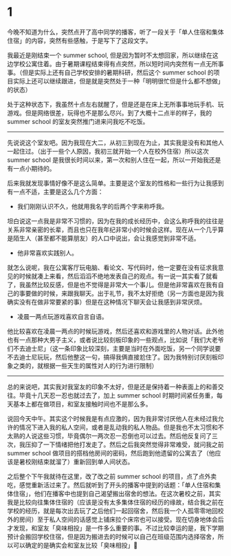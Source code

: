 # 1

今晚不知道为什么，突然点开了高中同学的播客，听了一段关于「单人住宿和集体住宿」的内容，突然有些感触，于是写下了这段文字。

我最近是刚结束一个 summer school, 但是因为暂时不太想回家，所以继续在这边学校公寓住着。由于暑期课程结束得有点突然，所以短时间内突然有一点无所事事。（但是实际上还有自己学校安排的暑期科研，然后这个 summer school 的项目实际上还可以继续跟进，但是就是突然处于一种「明明很忙但是什么都不想做」的状态）

处于这种状态下，我虽然十点左右就醒了，但是还是在床上无所事事地玩手机、玩游戏。但是网络很差，玩得也不是那么尽兴。到了大概十二点半的样子，我的 summer school 的室友突然推门进来问我吃不吃饭。

---

先说说这个室友吧。因为我现在大二，从初三到现在为止，其实我是没有和其他人一起住过。（出于一些个人原因，我初三就开始一个人在校外住宿）所以这次 summer school 是我很长时间以来，第一次和别人住在一起，所以一开始我还是有一点小期待的。

后来我就发现事情好像不是这么简单。主要是这个室友的性格和一些行为让我感到有一点不适，主要是这么几个方面：

- 我们刚刚认识不久，他就用我名字的后两个字来称呼我。

坦白说这一点我是非常不习惯的，因为在我的成长经历中，会这么称呼我的往往是关系非常亲密的长辈，而且也只在我年纪非常小的时候会这样。现在从一个几乎算是陌生人（甚至都不能算朋友）的人口中说出，会让我感觉到非常不适。

- 他非常喜欢实践别人。

就怎么说呢，我在公寓客厅玩电脑、看论文、写代码时，他一定要在没有征求我意见的时候就凑上来看，然后滔滔不绝地发表自己的观点。有一说一其实看了就看了，我虽然比较反感，但是也不觉得是非常大一个事儿。但是他非常喜欢在我有自己的事要做的时候，来跟我聊天。出于礼节，我不太好拒绝（另一方面也是因为我确实没有在做非常要紧的事）但是在这种情况下聊天会让我感到非常厌烦。

- 凌晨一两点玩游戏喜欢自言自语。

他比较喜欢在凌晨一两点的时候玩游戏，然后还喜欢和游戏里的人物对话。此外他也有一点那种大男子主义，或者说比较刻板印象的一些观点，比如说「我们大老爷们不去迪士尼」（这一条印象比较深刻，主要是当时在外面吃饭，另一个同学说要不去迪士尼玩玩，然后他整这一句，搞得我俩直接尬住了。因为我特别讨厌刻板印象之类的，就根据一些天生的属性对人的行为进行限制）

---

总的来说吧，其实我对我室友的印象不太好，但是还是保持着一种表面上的和善交往。毕竟十几天忍一忍也就过去了，加上 summer school 时期时间紧任务重，每天基本上都在做项目，和室友接触时间也不是那么多。

说回今天中午。其实这个时候我是有点应激的，因为我非常讨厌他人在未经过我允许的情况下进入我的私人空间，或者是乱动我的私人物品。但是我也不太习惯和不太熟的人说这些习惯，毕竟偶尔一两次忍一忍倒也可以过去。然后他反复问了三次，我压抑了一下情绪把他打发走了。然后之后我突然觉得非常难受，就问我之前 summer school 做项目的搭档他房间的密码，然后跑到他遗留的公寓去了（他应该是暑校刚结束就溜了）重新回到单人间状态。

之后整个下午我就待在这里，改了改之前 summer school 的项目，点了点外卖吃，感觉重新活过来了。然后就听到了开头的播客中提到的话题：「单人住宿和集体住宿」，他们在播客中也提到自己渴望搬出宿舍的想法。在这次暑校之前，其实我是比较向往集体住宿的（应该是没有太多集体住宿的经历的缘故，结合我之前在学校的经历，就是每次出去玩了之后他们一起回宿舍，然后我一个人孤零零地回校外的房间）至于私人空间的话感觉上铺床拉个床帘也可以接受。现在切身地体会后才发现，和室友「臭味相投」是一件多么重要的事。不过比较幸运的是，我下学期预计会搬回学校住宿，但是因为搬进去的时候可以自己在班级范围内选择宿舍，所以可以确定的是确实会和室友比较「臭味相投」🤣